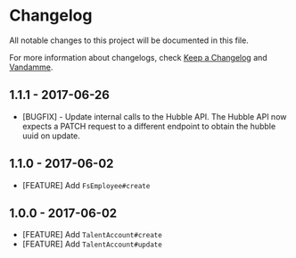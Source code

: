 # Changelog

All notable changes to this project will be documented in this file.

For more information about changelogs, check
[Keep a Changelog](http://keepachangelog.com) and
[Vandamme](http://tech-angels.github.io/vandamme).

## 1.1.1 - 2017-06-26

* [BUGFIX] - Update internal calls to the Hubble API. The
  Hubble API now expects a PATCH request to a different endpoint to
  obtain the hubble uuid on update.

## 1.1.0  - 2017-06-02

* [FEATURE] Add `FsEmployee#create`

## 1.0.0  - 2017-06-02

* [FEATURE] Add `TalentAccount#create`
* [FEATURE] Add `TalentAccount#update`
